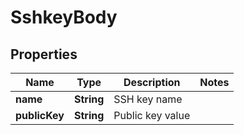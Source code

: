 # SshkeyBody

## Properties
Name | Type | Description | Notes
------------ | ------------- | ------------- | -------------
**name** | **String** | SSH key name | 
**publicKey** | **String** | Public key value | 
